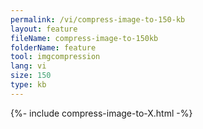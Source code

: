 ```yaml
---
permalink: /vi/compress-image-to-150-kb
layout: feature
fileName: compress-image-to-150kb
folderName: feature
tool: imgcompression
lang: vi
size: 150
type: kb
---
```


{%- include compress-image-to-X.html -%}
